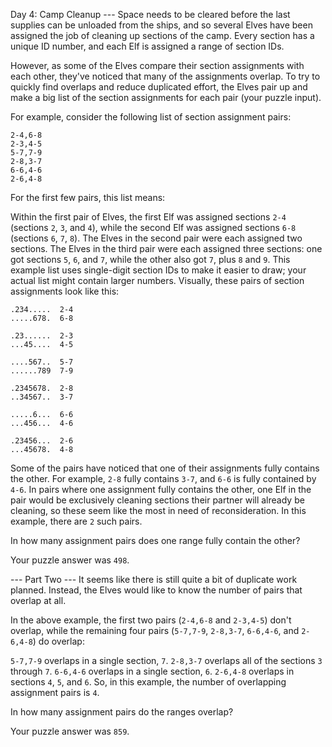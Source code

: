 Day 4: Camp Cleanup ---
Space needs to be cleared before the last supplies can be unloaded from the ships, and so several Elves have been assigned the job of cleaning up sections of the camp. Every section has a unique ID number, and each Elf is assigned a range of section IDs.

However, as some of the Elves compare their section assignments with each other, they've noticed that many of the assignments overlap. To try to quickly find overlaps and reduce duplicated effort, the Elves pair up and make a big list of the section assignments for each pair (your puzzle input).

For example, consider the following list of section assignment pairs:

```
2-4,6-8
2-3,4-5
5-7,7-9
2-8,3-7
6-6,4-6
2-6,4-8
```

For the first few pairs, this list means:

Within the first pair of Elves, the first Elf was assigned sections ```2-4``` (sections ```2```, ```3```, and ```4```), while the second Elf was assigned sections ```6-8``` (sections ```6```, ```7```, ```8```).
The Elves in the second pair were each assigned two sections.
The Elves in the third pair were each assigned three sections: one got sections ```5```, ```6```, and ```7```, while the other also got ```7```, plus ```8``` and ```9```.
This example list uses single-digit section IDs to make it easier to draw; your actual list might contain larger numbers. Visually, these pairs of section assignments look like this:

```
.234.....  2-4
.....678.  6-8

.23......  2-3
...45....  4-5

....567..  5-7
......789  7-9

.2345678.  2-8
..34567..  3-7

.....6...  6-6
...456...  4-6

.23456...  2-6
...45678.  4-8
```

Some of the pairs have noticed that one of their assignments fully contains the other. For example, ```2-8``` fully contains ```3-7```, and ```6-6``` is fully contained by ```4-6```. In pairs where one assignment fully contains the other, one Elf in the pair would be exclusively cleaning sections their partner will already be cleaning, so these seem like the most in need of reconsideration. In this example, there are ```2``` such pairs.

In how many assignment pairs does one range fully contain the other?

Your puzzle answer was ```498```.

--- Part Two ---
It seems like there is still quite a bit of duplicate work planned. Instead, the Elves would like to know the number of pairs that overlap at all.

In the above example, the first two pairs (```2-4,6-8``` and ```2-3,4-5```) don't overlap, while the remaining four pairs (```5-7,7-9```, ```2-8,3-7```, ```6-6,4-6```, and ```2-6,4-8```) do overlap:

```5-7,7-9``` overlaps in a single section, ```7```.
```2-8,3-7``` overlaps all of the sections ```3``` through ```7```.
```6-6,4-6``` overlaps in a single section, ```6```.
```2-6,4-8``` overlaps in sections ```4```, ```5```, and ```6```.
So, in this example, the number of overlapping assignment pairs is ```4```.

In how many assignment pairs do the ranges overlap?

Your puzzle answer was ```859```.

